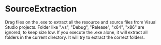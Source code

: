 # SourceExtraction

Drag files on the .exe to extract all the resource and source files from Visual Studio projects. Folder like ".vs", "Debug", "Release", "x64", "x86" are ignored, to keep size low. If you execute the .exe alone, it will extract all folders in the current directory. It will try to extract the correct folders.
